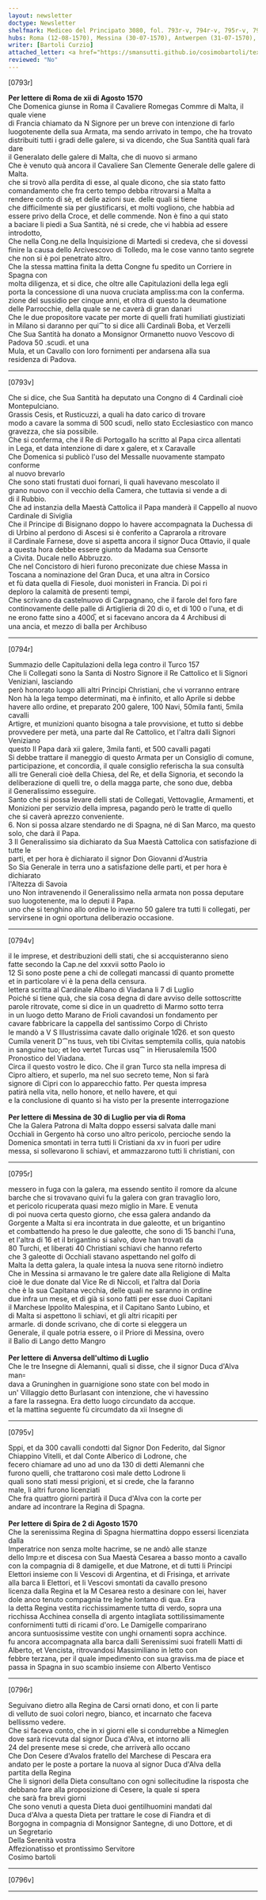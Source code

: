 ```yaml
---
layout: newsletter
doctype: Newsletter
shelfmark: Mediceo del Principato 3080, fol. 793r-v, 794r-v, 795r-v, 796r-v
hubs: Roma (12-08-1570), Messina (30-07-1570), Antwerpen (31-07-1570), Speyer (02-08-1570)
writer: [Bartoli Curzio]
attached_letter: <a href="https://smansutti.github.io/cosimobartoli/texts/2979_183/">2979_183</a>
reviewed: "No"
---
```


[0793r]  
  
  
<strong>Per lettere di Roma de xii di Agosto 1570</strong>  
Che Domenica giunse in Roma il Cavaliere Romegas Commre di Malta, il quale viene  
di Francia chiamato da N Signore per un breve con intenzione di farlo  
luogotenente della sua Armata, ma sendo arrivato in tempo, che ha trovato  
distribuiti tutti i gradi delle galere, si va dicendo, che Sua Santità quali farà dare  
il Generalato delle galere di Malta, che di nuovo si armano  
Che è venuto quà ancora il Cavaliere San Clemente Generale delle galere di Malta.  
che si trovò alla perdita di esse, al quale dicono, che sia stato fatto  
comandamento che fra certo tempo debba ritrovarsi a Malta a  
rendere conto di sè, et delle azioni sue. delle quali si tiene  
che difficilmente sia per giustificarsi, et molti vogliono, che habbia ad  
essere privo della Croce, et delle commende. Non è fino a qui stato  
a baciare li piedi a Sua Santità, né si crede, che vi habbia ad essere introdotto,  
Che nella Cong.ne della Inquisizione di Martedi si credeva, che si dovessi  
finire la causa dello Arcivescovo di Tolledo, ma le cose vanno tanto segrete  
che non si è poi penetrato altro.  
Che la stessa mattina finita la detta Congne fu spedito un Corriere in Spagna con  
molta diligenza, et si dice, che oltre alle Capitulazioni della lega egli  
porta la concessione di una nuova cruciata ampliss:ma con la conferma.  
zione del sussidio per cinque anni, et oltra di questo la deumatione  
delle Parrocchie, della quale se ne caverà di gran danari  
Che le due propositore vacate per morte di quelli frati humiliati giustiziati  
in Milano si daranno per qui⁀to si dice alli Cardinali Boba, et Verzelli  
Che Sua Santità ha donato a Monsignor Ormanetto nuovo Vescovo di Padova 50 .scudi. et una  
Mula, et un Cavallo con loro fornimenti per andarsena alla sua  
residenza di Padova.  
  
---  

[0793v]  
  
  
Che si dice, che Sua Santità ha deputato una Congno di 4 Cardinali cioè Montepulciano.  
Grassis Cesis, et Rusticuzzi, a quali ha dato carico di trovare  
modo a cavare la somma di 500 scudi, nello stato Ecclesiastico con manco  
gravezza, che sia possibile.  
Che si conferma, che il Re di Portogallo ha scritto al Papa circa allentati  
in Lega, et data intenzione di dare x galere, et x Caravalle  
Che Domenica si publicò l'uso del Messalle nuovamente stampato conforme  
al nuovo brevarlo  
Che sono stati frustati duoi fornari, li quali havevano mescolato il  
grano nuovo con il vecchio della Camera, che tuttavia si vende a di  
di il Rubbio.  
Che ad instanzia della Maestà Cattolica il Papa manderà il Cappello al nuovo  
Cardinale di Siviglia  
Che il Principe di Bisignano doppo lo havere accompagnata la Duchessa di  
di Urbino al perdono di Ascesi si è conferito a Caprarola a ritrovare  
il Cardinale Farnese, dove si aspetta ancora il signor Duca Ottavio, il quale  
a questa hora debbe essere giunto da Madama sua Censorte  
a Civita. Ducale nello Abbruzzo.  
Che nel Concistoro di hieri furono preconizate due chiese Massa in  
Toscana a nominazione del Gran Duca, et una altra in Corsico  
et fù data quella di Fiesole, duoi monisteri in Francia. Di poi ri  
deploro la calamità de presenti tempi,  
Che scrivano da castelnuovo di Carpagnano, che il farole del foro fare  
continovamente delle palle di Artiglieria di 20 di o, et di 100 o l'una, et di  
ne erono fatte sino a 4000̅, et si facevano ancora da 4 Archibusi di  
una ancia, et mezzo di balla per Archibuso  
  
---  

[0794r]  
  
  
Summazio delle Capitulazioni della lega contro il Turco 157  
Che li Collegati sono la Santa di Nostro Signore il Re Cattolico et li Signori Veniziani, lasciando  
però honorato luogo alli altri Principi Christiani, che vi vorranno entrare  
Non hà la lega tempo determinati, ma è infinito, et allo Aprile si debbe  
havere allo ordine, et preparato 200 galere, 100 Navi, 50mila fanti, 5mila cavalli  
Artigre, et munizioni quanto bisogna a tale provvisione, et tutto si debbe  
provvedere per metà, una parte dal Re Cattolico, et l'altra dalli Signori  
Veniziano  
questo Il Papa darà xii galere, 3mila fanti, et 500 cavalli pagati  
Si debbe trattare il maneggio di questo Armata per un Consiglio di comune,  
participazione, et concordia, il quale consiglio referischa la sua consultà  
alli tre Generali cioè della Chiesa, del Re, et della Signoria, et secondo la  
deliberazione di quelli tre, o della magga parte, che sono due, debba  
il Generalissimo esseguire.  
Santo che si possa levare delli stati de Collegati, Vettovaglie, Armamenti, et  
Monizioni per servizio della impresa, pagando però le tratte di quello  
che si caverà aprezzo conveniente.  
6. Non si possa alzare stendardo ne di Spagna, né di San Marco, ma questo  
solo, che darà il Papa.  
3 Il Generalissimo sia dichiarato da Sua Maestà Cattolica con satisfazione di tutte le  
parti, et per hora è dichiarato il signor Don Giovanni d'Austria  
So Sia Generale in terra uno a satisfazione delle parti, et per hora è dichiarato  
l'Altezza di Savoia  
uno Non intravenendo il Generalissimo nella armata non possa deputare  
suo luogotenente, ma lo deputi il Papa.  
uno che si tenghino allo ordine lo inverno 50 galere tra tutti li collegati, per  
servirsene in ogni oportuna deliberazio occasione.  
  
---  

[0794v]  
  
  
il le imprese, et destribuzioni delli stati, che si accquisteranno sieno  
fatte secondo la Cap.ne del xxxvii sotto Paolo io  
12 Si sono poste pene a chi de collegati mancassi di quanto promette  
et in particolare vi è la pena della censura.  
lettera scritta al Cardinale Albano di Viadana li 7 di Luglio  
Poiché si tiene quà, che sia cosa degna di dare avviso delle sottoscritte  
parole ritrovate, come si dice in un quadretto di Marmo sotto terra  
in un luogo detto Marano de Frioli cavandosi un fondamento per  
cavare fabbricare la cappella del santissimo Corpo di Christo  
le mandò a V S Illustrissima cavate dallo originale 10̅26. et son questo  
Cumila venerit D⁀ns tuus, veh tibi Civitas semptemila collis, quia natobis  
in sanguine tuo; et leo vertet Turcas usq⁀ in Hierusalemila 1500  
Pronostico del Viadana.  
Circa il questo vostro le dico. Che il gran Turco sta nella impresa di  
Cipro altiero, et superlo, ma nel suo secreto teme, Non si farà  
signore di Cipri con lo apparecchio fatto. Per questa impresa  
patirà nella vita, nello honore, et nello havere, et qui  
e la conclusione di quanto si ha visto per la presente interrogazione  
<br/><strong>Per lettere di Messina de 30 di Luglio per via di Roma</strong>  
Che la Galera Patrona di Malta doppo essersi salvata dalle mani  
Occhiali in Gergento hà corso uno altro pericolo, percioche sendo la  
Domenica smontati in terra tutti li Cristiani da xv in fuori per udire  
messa, si sollevarono li schiavi, et ammazzarono tutti li christiani, con  
  
---  

[0795r]  
  
  
messero in fuga con la galera, ma essendo sentito il romore da alcune  
barche che si trovavano quivi fu la galera con gran travaglio loro,  
et pericolo ricuperata quasi mezo miglio in Mare. E venuta  
di poi nuova certa questo giorno, che essa galera andando da  
Gorgente a Malta si era incontrata in due galeotte, et un brigantino  
et combattendo ha preso le due galeotte, che sono di 15 banchi l'una,  
et l'altra di 16 et il brigantino si salvo, dove han trovati da  
80 Turchi, et liberati 40 Christiani schiavi che hanno referto  
che 3 galeotte di Occhiali stavano aspettando nel golfo di  
Malta la detta galera, la quale intesa la nuova sene ritornò indietro  
Che in Messina si armavano le tre galere date alla Religione di Malta  
cioè le due donate dal Vice Re di Niccoli, et l’altra dal Doria  
che è la sua Capitana vecchia, delle quali ne saranno in ordine  
due infra un mese, et di già si sono fatti per esse duoi Capitani  
il Marchese Ippolito Malespina, et il Capitano Santo Lubino, et  
di Malta si aspettono li schiavi, et gli altri ricapiti per  
armarle. di donde scrivano, che di corte si eleggera un  
Generale, il quale potria essere, o il Priore di Messina, overo  
il Balio di Lango detto Mangro  
<br/><strong>Per lettere di Anversa dell'ultimo di Luglio</strong>  
Che le tre Insegne di Alemanni, quali si disse, che il signor Duca d'Alva man꞊  
dava a Gruninghen in guarnigione sono state con bel modo in  
un' Villaggio detto Burlasant con intenzione, che vi havessino  
a fare la rassegna. Era detto luogo circundato da accque.  
et la mattina seguente fù circumdato da xii Insegne di  
  
---  

[0795v]  
  
  
Sppi, et da 300 cavalli condotti dal Signor Don Federito, dal Signor  
Chiappino Vitelli, et dal Conte Alberico di Lodrone, che  
fecero chiamare ad uno ad uno da 130 di detti Alemanni che  
furono quelli, che trattarono così male detto Lodrone li  
quali sono stati messi prigioni, et si crede, che la faranno  
male, li altri furono licenziati  
Che fra quattro giorni partirà il Duca d'Alva con la corte per  
andare ad incontrare la Regina di Spagna.  
<br/><strong>Per lettere di Spira de 2 di Agosto 1570</strong>  
Che la serenissima Regina di Spagna hiermattina doppo essersi licenziata dalla  
Imperatrice non senza molte hacrime, se ne andò alle stanze  
dello Imp:re et discesa con Sua Maestà Cesarea a basso monto a cavallo  
con la compagnia di 8 damigelle, et due Matrone, et di tutti li Principi  
Elettori insieme con li Vescovi di Argentina, et di Frisinga, et arrivate  
alla barca li Elettori, et li Vescovi smontati da cavallo presono  
licenza dalla Regina et la M Cesarea resto a desinare con lei, haver  
dole anco tenuto compagnia tre leghe lontano di qua. Era  
la detta Regina vestita ricchissimamente tutta di verdo, sopra una  
ricchissa Acchinea consella di argento intagliata sottilissimamente  
confornimenti tutti di ricami d'oro. Le Damigelle comparirano  
ancora suntuosissime vestite con unghi ornamenti sopra acchince.  
fu ancora accompagnata alla barca dalli Serenissimi suoi fratelli Matti di  
Alberto, et Vencista, ritrovandosi Massimiliano in letto con  
febbre terzana, per il quale impedimento con sua graviss.ma de piace et  
passa in Spagna in suo scambio insieme con Alberto Ventisco  
  
---  

[0796r]  
  
  
Seguivano dietro alla Regina de Carsi ornati dono, et con li parte  
di velluto de suoi colori negro, bianco, et incarnato che faceva  
bellissmo vedere.  
Che si faceva conto, che in xi giorni elle si condurrebbe a Nimeglen  
dove sarà ricevuta dal signor Duca d'Alva, et intorno alli  
24 del presente mese si crede, che arriverà allo occano  
Che Don Cesere d'Avalos fratello del Marchese di Pescara era  
andato per le poste a portare la nuova al signor Duca d'Alva della  
partita della Regina  
Che li signori della Dieta consultano con ogni sollecitudine la risposta che  
debbano fare alla proposizione di Cesere, la quale si spera  
che sarà fra brevi giorni  
Che sono venuti a questa Dieta duoi gentilhuomini mandati dal  
Duca d'Alva a questa Dieta per trattare le cose di Fiandra et di  
Borgogna in compagnia di Monsignor Santegne, di uno Dottore, et di  
un Segretario  
Della Serenità vostra  
Affezionatisso et prontissimo Servitore  
Cosimo bartoli  
  
---  

[0796v]  
  
  
  
---  

